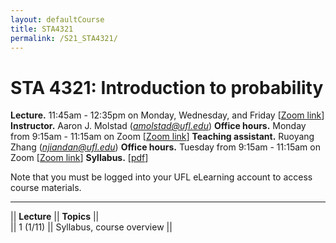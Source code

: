 ```yaml
---
layout: defaultCourse
title: STA4321
permalink: /S21_STA4321/
---
```

# STA 4321: Introduction to probability
**Lecture.** 11:45am - 12:35pm on Monday, Wednesday, and Friday [[Zoom link]()]
**Instructor.** Aaron J. Molstad (*amolstad@ufl.edu*)
**Office hours.** Monday from 9:15am - 11:15am on Zoom [[Zoom link]( https://ufl.zoom.us/j/97610557849)]
**Teaching assistant.** Ruoyang Zhang (*njiandan@ufl.edu*)
**Office hours.** Tuesday from 9:15am - 11:15am on Zoom [[Zoom link](https://ufl.zoom.us/j/99549183159)]
**Syllabus.** [[pdf](/docs/S21STA4321_Syllabus.pdf)]  

Note that you must be logged into your UFL eLearning account to access course materials.  

---------------  

||  **Lecture** ||  **Topics**  ||  
|| 1 (1/11)  || Syllabus, course overview ||  


